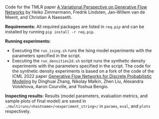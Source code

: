 Code for the TMLR paper [A Variational Perspective on Generative Flow Networks](https://openreview.net/forum?id=AZ4GobeSLq&invitationId=TMLR/Paper612/) by Heiko Zimmermann, Fredrik Lindsten,  Jan-Willem van de Meent, and Christian A Naesseth.

**Requirements:**
All required packages are listed in `req.pip` and can be installed by running `pip install -r req.pip`.

**Running experiments:**
- Executing the `run_ising.sh` runs the Ising model experiments with the parameters specified in the script.
- Executing the `run_densities2d.sh` script runs the synthetic density experiments with the parameters specified in the script. The code for the synthetic density experiments is based on a fork of the code of the ICML 2022 paper [Generative Flow Networks for Discrete Probabilistic Modeling](https://arxiv.org/abs/2202.01361) by Dinghuai Zhang, Nikolay Malkin, Zhen Liu, Alexandra Volokhova, Aaron Courville, and Yoshua Bengio.

**Inspecting results:**
Results (model parameters, evaluation metrics, and sample plots of final model) are saved in `./multiruns/<hostname>/<experiment_string>/` in `params`, `eval`, and `plots` respectively.
